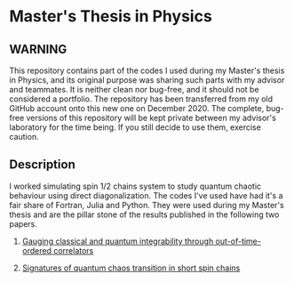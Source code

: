 # Master's Thesis in Physics

## WARNING
This repository contains part of the codes I used during my Master's thesis in Physics, and its original purpose was sharing such parts with my advisor and teammates. It is neither clean nor bug-free, and it should not be considered a portfolio. The repository has been transferred from my old GitHub account onto this new one on December 2020. The complete, bug-free versions of this repository will be kept private between my advisor's laboratory for the time being. If you still decide to use them, exercise caution. 

## Description
I worked simulating spin 1/2 chains system to study quantum chaotic behaviour using direct diagonalization. The codes I've used have had it's a fair share of Fortran, Julia and Python. They were used during my Master's thesis and are the pillar stone of the results published in the following two papers. 

1) <a href="https://journals.aps.org/pre/abstract/10.1103/PhysRevE.100.042201">Gauging classical and quantum integrability through out-of-time-ordered correlators </a>

2) <a href="https://iopscience.iop.org/article/10.1209/0295-5075/130/60001">Signatures of quantum chaos transition in short spin chains
</a>

